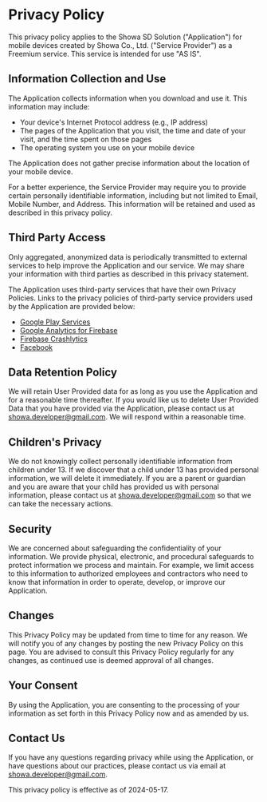# Privacy Policy

This privacy policy applies to the Showa SD Solution ("Application") for mobile devices created by Showa Co., Ltd. ("Service Provider") as a Freemium service. This service is intended for use "AS IS".

## Information Collection and Use

The Application collects information when you download and use it. This information may include:
- Your device's Internet Protocol address (e.g., IP address)
- The pages of the Application that you visit, the time and date of your visit, and the time spent on those pages
- The operating system you use on your mobile device

The Application does not gather precise information about the location of your mobile device.

For a better experience, the Service Provider may require you to provide certain personally identifiable information, including but not limited to Email, Mobile Number, and Address. This information will be retained and used as described in this privacy policy.

## Third Party Access

Only aggregated, anonymized data is periodically transmitted to external services to help improve the Application and our service. We may share your information with third parties as described in this privacy statement.

The Application uses third-party services that have their own Privacy Policies. Links to the privacy policies of third-party service providers used by the Application are provided below:
- [Google Play Services](https://policies.google.com/privacy)
- [Google Analytics for Firebase](https://firebase.google.com/support/privacy)
- [Firebase Crashlytics](https://firebase.google.com/support/privacy)
- [Facebook](https://www.facebook.com/about/privacy)

## Data Retention Policy

We will retain User Provided data for as long as you use the Application and for a reasonable time thereafter. If you would like us to delete User Provided Data that you have provided via the Application, please contact us at [showa.developer@gmail.com](mailto:showa.developer@gmail.com). We will respond within a reasonable time.

## Children's Privacy

We do not knowingly collect personally identifiable information from children under 13. If we discover that a child under 13 has provided personal information, we will delete it immediately. If you are a parent or guardian and you are aware that your child has provided us with personal information, please contact us at [showa.developer@gmail.com](mailto:showa.developer@gmail.com) so that we can take the necessary actions.

## Security

We are concerned about safeguarding the confidentiality of your information. We provide physical, electronic, and procedural safeguards to protect information we process and maintain. For example, we limit access to this information to authorized employees and contractors who need to know that information in order to operate, develop, or improve our Application.

## Changes

This Privacy Policy may be updated from time to time for any reason. We will notify you of any changes by posting the new Privacy Policy on this page. You are advised to consult this Privacy Policy regularly for any changes, as continued use is deemed approval of all changes.

## Your Consent

By using the Application, you are consenting to the processing of your information as set forth in this Privacy Policy now and as amended by us.

## Contact Us

If you have any questions regarding privacy while using the Application, or have questions about our practices, please contact us via email at [showa.developer@gmail.com](mailto:showa.developer@gmail.com).

This privacy policy is effective as of 2024-05-17.
